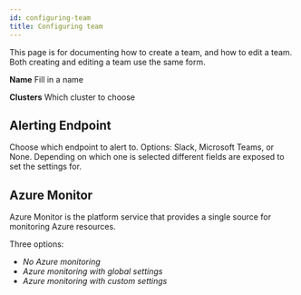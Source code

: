 ```yaml
---
id: configuring-team
title: Configuring team
---
```


This page is for documenting how to create a team, and how to edit a team. Both creating and editing a team use the same
form.

**Name** Fill in a name

**Clusters** Which cluster to choose

## Alerting Endpoint

Choose which endpoint to alert to. Options: Slack, Microsoft Teams, or None. Depending on which one is selected
different fields are exposed to set the settings for.

## Azure Monitor

Azure Monitor is the platform service that provides a single source for monitoring Azure resources.

Three options:

- _No Azure monitoring_
- _Azure monitoring with global settings_
- _Azure monitoring with custom settings_
